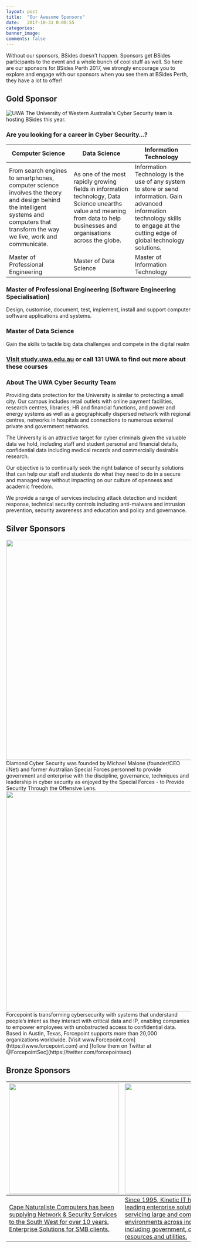 ```yaml
---
layout: post
title:  "Our Awesome Sponsors"
date:   2017-10-31 0:00:55
categories:
banner_image:
comments: false
---
```


Without our sponsors, BSides doesn't happen. Sponsors get BSides participants to the event and a whole bunch of cool stuff as well.
So here are our sponsors for BSides Perth 2017, we strongly encourage you to explore and engage with our sponsors when you see them at BSides Perth, they have a lot to offer!

## Gold Sponsor
![UWA](https://bsidesperth.com.au/assets/images/sponsors/uwa.png)
The University of Western Australia's Cyber Security team is hosting BSides this year.

### Are you looking for a career in Cyber Security…?

| Computer Science  | Data Science | Information Technology |
| ------------ | ------------ | ------------- |
| From search engines to smartphones, computer science involves the theory and design behind the intelligent systems and computers that transform the way we live, work and communicate.  | As one of the most rapidly growing fields in information technology, Data Science unearths value and meaning from data to help businesses and organisations across the globe.  | Information Technology is the use of any system to store or send information. Gain advanced information technology skills to engage at the cutting edge of global technology solutions.  |
| Master of Professional Engineering  | Master of Data Science  | Master of Information Technology  |

### Master of Professional Engineering (Software Engineering Specialisation)
Design, customise, document, test, implement, install and support computer software applications and systems.
### Master of Data Science
Gain the skills to tackle big data challenges and compete in the digital realm

### [Visit study.uwa.edu.au](https://study.uwa.edu.au) or call 131 UWA to find out more about these courses

### About The UWA Cyber Security Team
Providing data protection for the University is similar to protecting a small city. Our campus includes
retail outlets with online payment facilities, research centres, libraries, HR and financial functions,
and power and energy systems as well as a geographically dispersed network with regional centres,
networks in hospitals and connections to numerous external private and government networks.

The University is an attractive target for cyber criminals given the valuable data we hold, including
staff and student personal and financial details, confidential data including medical records and
commercially desirable research.

Our objective is to continually seek the right balance of security solutions that can help our staff and
students do what they need to do in a secure and managed way without impacting on our culture of
openness and academic freedom.

We provide a range of services including attack detection and incident response, technical security
controls including anti-malware and intrusion prevention, security awareness and education and
policy and governance.

## Silver Sponsors

<img src="https://bsidesperth.com.au/assets/images/sponsors/DCS%20Logo.png" width="600" />
Diamond Cyber Security was founded by Michael Malone (founder/CEO iiNet) and former Australian Special Forces personnel to provide government and enterprise with the discipline, governance, techniques and leadership in cyber security as enjoyed by the Special Forces - to Provide Security Through the Offensive Lens.


<img src="https://bsidesperth.com.au/assets/images/sponsors/forcepoint.png" width="600" />
Forcepoint is transforming cybersecurity with systems that understand people’s intent as they interact with critical data and IP, enabling companies to empower employees with unobstructed access to confidential data. Based in Austin, Texas, Forcepoint supports more than 20,000 organizations worldwide. [Visit www.Forcepoint.com](https://www.forcepoint.com) and [follow them on Twitter at @ForcepointSec](https://twitter.com/forcepointsec)

## Bronze Sponsors
| <img src="http://bsidesperth.com.au/assets/images/sponsors/CNC.jpg" width="300" />  | <img src="https://bsidesperth.com.au/assets/images/sponsors/kineticIT_logo%20(extra%20large%2C%20high%20res).jpg" width="300" /> | <img src="https://bsidesperth.com.au/assets/images/sponsors/pentesterlab_pickpals.png" width="300" />
| ------------- | ------------- | ------------- |
| [Cape Naturaliste Computers has been supplying Network & Security Services to the South West for over 10 years. Enterprise Solutions for SMB clients.](https://cncomputers.com.au) | [Since 1995, Kinetic IT has become a leading enterprise solution provider, servicing large and complex environments across industry sectors including government, corporate, resources and utilities.](https://www.kineticit.com.au) | [PentesterLab is an easy and great way to learn penetration testing.](https://pentesterlab.com/) [PICKPALS - Australia's Leading Online Lock Pick Shop](https://www.pickpals.com.au/) |
